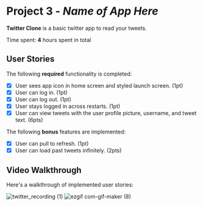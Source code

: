 # Project 3 - *Name of App Here*

**Twitter Clone** is a basic twitter app to read your tweets.

Time spent: **4** hours spent in total

## User Stories

The following **required** functionality is completed:

- [x] User sees app icon in home screen and styled launch screen. (1pt)
- [x] User can log in. (1pt)
- [x] User can log out. (1pt)
- [x] User stays logged in across restarts. (1pt)
- [x] User can view tweets with the user profile picture, username, and tweet text. (6pts)

The following **bonus** features are implemented:

- [x] User can pull to refresh. (1pt)
- [x] User can load past tweets infinitely. (2pts)

## Video Walkthrough

Here's a walkthrough of implemented user stories:

![twitter_recording (1)](https://user-images.githubusercontent.com/62908111/191517953-d5267ab8-212b-4aca-aca6-45ab890af69b.gif)
![ezgif com-gif-maker (8)](https://user-images.githubusercontent.com/62908111/191523907-a062c4b6-fa01-42f4-b793-90e98110ba1c.gif)
